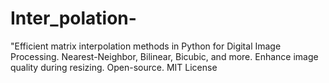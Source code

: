 # Inter_polation-
"Efficient matrix interpolation methods in Python for Digital Image Processing. Nearest-Neighbor, Bilinear, Bicubic, and more. Enhance image quality during resizing. Open-source. MIT License
